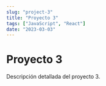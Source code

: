 ```yaml
---
slug: "project-3"
title: "Proyecto 3"
tags: ["JavaScript", "React"]
date: "2023-03-03"
---
```


# Proyecto 3

Descripción detallada del proyecto 3.
